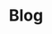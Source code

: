 ---
permalink: /blog/
layout: bojekylls/header-body-footer/posts
title: Blog
include-seo: false
show-page-loading-overlay: true
pagination:
  enabled: true
  collection: blog-information-technology
  sort_field: 'date'
  sort_reverse: true
sitemap: false
masonry-grids: true
---